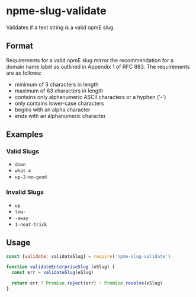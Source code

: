 # npme-slug-validate

Validates if a text string is a valid npmE slug.

## Format

Requirements for a valid npmE slug mirror the recommendation for a domain name label as outlined in Appendix 1 of RFC 883. The requirements are as follows:

- minimum of 3 characters in length
- maximum of 63 characters in length
- contains only alphanumeric ASCII characters or a hyphen ('-')
- only contains lower-case characters
- begins with an alpha character
- ends with an alphanumeric character

## Examples

### Valid Slugs
- `down`
- `what-4`
- `up-2-no-good`

### Invalid Slugs
- `up`
- `low-`
- `-away`
- `1-neat-trick`

## Usage

```javascript
const {validate: validateSlug} = require('npme-slug-validate')

function validateEnterpriseSlug (eSlug) {
  const err = validateSlug(eSlug)

  return err ? Promise.reject(err) : Promise.resolve(eSlug)
}
```

